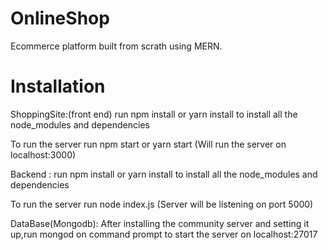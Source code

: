 # OnlineShop
Ecommerce platform built from scrath using MERN. 

# Installation 

ShoppingSite:(front end)
run npm install or yarn install to install all the node_modules and dependencies 

To run the server run npm start or yarn start (Will run the server on localhost:3000)


Backend :
run npm install or yarn install to install all the node_modules and dependencies 

To run the server run node index.js (Server will be listening on port 5000)


DataBase(Mongodb):
After installing the community server and setting it up,run mongod on command prompt to start the server on localhost:27017







